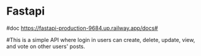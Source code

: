 # Fastapi
#doc
https://fastapi-production-9684.up.railway.app/docs#


#This is a simple API where login in users can create, delete, update, view, and vote on other users' posts.
